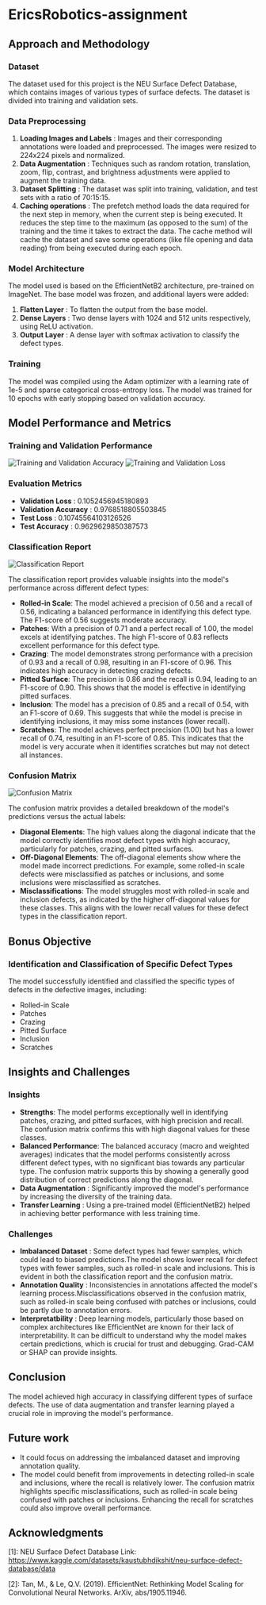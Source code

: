# EricsRobotics-assignment

## Approach and Methodology

### Dataset
The dataset used for this project is the NEU Surface Defect Database, which contains images of various types of surface defects. The dataset is divided into training and validation sets.

### Data Preprocessing
1.  **Loading Images and Labels** : Images and their corresponding annotations were loaded and preprocessed. The images were resized to 224x224 pixels and normalized.
2.  **Data Augmentation** : Techniques such as random rotation, translation, zoom, flip, contrast, and brightness adjustments were applied to augment the training data.
3.  **Dataset Splitting** : The dataset was split into training, validation, and test sets with a ratio of 70:15:15.
4.  **Caching operations** : The prefetch method loads the data required for the next step in memory, when the current step is being executed. It reduces the step time to the maximum (as opposed to the sum) of the training and the time it takes to extract the data. The cache method will cache the dataset and save some operations (like file opening and data reading) from being executed during each epoch.

### Model Architecture
The model used is based on the EfficientNetB2 architecture, pre-trained on ImageNet. The base model was frozen, and additional layers were added:
1.  **Flatten Layer** : To flatten the output from the base model.
2.  **Dense Layers** : Two dense layers with 1024 and 512 units respectively, using ReLU activation.
3.  **Output Layer** : A dense layer with softmax activation to classify the defect types.

### Training
The model was compiled using the Adam optimizer with a learning rate of 1e-5 and sparse categorical cross-entropy loss. The model was trained for 10 epochs with early stopping based on validation accuracy.

## Model Performance and Metrics

### Training and Validation Performance
![Training and Validation Accuracy](https://github.com/user-attachments/assets/e13ee7f6-8a1b-474d-b3df-12a7ed1c98e3)
![Training and Validation Loss](https://github.com/user-attachments/assets/dea29468-ab0a-48e7-907d-49381a2ad091)

### Evaluation Metrics
-  **Validation Loss** : 0.1052456945180893
-  **Validation Accuracy** : 0.9768518805503845
-  **Test Loss** : 0.10745564103126526
-  **Test Accuracy** : 0.9629629850387573

### Classification Report
![Classification Report](https://github.com/user-attachments/assets/d3a4877b-7958-46c2-8417-4929151aff02)

The classification report provides valuable insights into the model's performance across different defect types:

- **Rolled-in Scale**: The model achieved a precision of 0.56 and a recall of 0.56, indicating a balanced performance in identifying this defect type. The F1-score of 0.56 suggests moderate accuracy.
- **Patches**: With a precision of 0.71 and a perfect recall of 1.00, the model excels at identifying patches. The high F1-score of 0.83 reflects excellent performance for this defect type.
- **Crazing**: The model demonstrates strong performance with a precision of 0.93 and a recall of 0.98, resulting in an F1-score of 0.96. This indicates high accuracy in detecting crazing defects.
- **Pitted Surface**: The precision is 0.86 and the recall is 0.94, leading to an F1-score of 0.90. This shows that the model is effective in identifying pitted surfaces.
- **Inclusion**: The model has a precision of 0.85 and a recall of 0.54, with an F1-score of 0.69. This suggests that while the model is precise in identifying inclusions, it may miss some instances (lower recall).
- **Scratches**: The model achieves perfect precision (1.00) but has a lower recall of 0.74, resulting in an F1-score of 0.85. This indicates that the model is very accurate when it identifies scratches but may not detect all instances.


### Confusion Matrix
![Confusion Matrix](https://github.com/user-attachments/assets/6b817e10-ee5c-4f76-9160-9be4c2e19277)

The confusion matrix provides a detailed breakdown of the model's predictions versus the actual labels:

- **Diagonal Elements**: The high values along the diagonal indicate that the model correctly identifies most defect types with high accuracy, particularly for patches, crazing, and pitted surfaces.
- **Off-Diagonal Elements**: The off-diagonal elements show where the model made incorrect predictions. For example, some rolled-in scale defects were misclassified as patches or inclusions, and some inclusions were misclassified as scratches.
- **Misclassifications**: The model struggles most with rolled-in scale and inclusion defects, as indicated by the higher off-diagonal values for these classes. This aligns with the lower recall values for these defect types in the classification report.

## Bonus Objective

### Identification and Classification of Specific Defect Types
The model successfully identified and classified the specific types of defects in the defective images, including:
- Rolled-in Scale
- Patches
- Crazing
- Pitted Surface
- Inclusion
- Scratches

## Insights and Challenges

### Insights
- **Strengths**: The model performs exceptionally well in identifying patches, crazing, and pitted surfaces, with high precision and recall. The confusion matrix confirms this with high diagonal values for these classes.
- **Balanced Performance**: The balanced accuracy (macro and weighted averages) indicates that the model performs consistently across different defect types, with no significant bias towards any particular type. The confusion matrix supports this by showing a generally good distribution of correct predictions along the diagonal.
-  **Data Augmentation** : Significantly improved the model's performance by increasing the diversity of the training data.
-  **Transfer Learning** : Using a pre-trained model (EfficientNetB2) helped in achieving better performance with less training time.

### Challenges
-  **Imbalanced Dataset** : Some defect types had fewer samples, which could lead to biased predictions.The model shows lower recall for defect types with fewer samples, such as rolled-in scale and inclusions. This is evident in both the classification report and the confusion matrix.
-  **Annotation Quality** : Inconsistencies in annotations affected the model's learning process.Misclassifications observed in the confusion matrix, such as rolled-in scale being confused with patches or inclusions, could be partly due to annotation errors.
-  **Interpretatbility** : Deep learning models, particularly those based on complex architectures like EfficientNet are known for their lack of interpretability. It can be difficult to understand why the model makes certain predictions, which is crucial for trust and debugging. Grad-CAM or SHAP can provide insights.

## Conclusion
The model achieved high accuracy in classifying different types of surface defects. The use of data augmentation and transfer learning played a crucial role in improving the model's performance. 

## Future work 
- It could focus on addressing the imbalanced dataset and improving annotation quality.
- The model could benefit from improvements in detecting rolled-in scale and inclusions, where the recall is relatively lower. The confusion matrix highlights specific misclassifications, such as rolled-in scale being confused with patches or inclusions. Enhancing the recall for scratches could also improve overall performance.

## Acknowledgments
[1]: NEU Surface Defect Database Link: https://www.kaggle.com/datasets/kaustubhdikshit/neu-surface-defect-database/data

[2]: Tan, M., & Le, Q.V. (2019). EfficientNet: Rethinking Model Scaling for Convolutional Neural Networks. ArXiv, abs/1905.11946.
